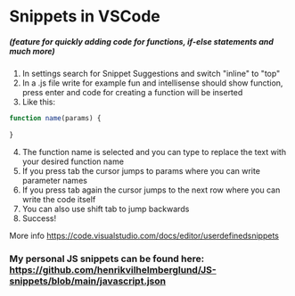 # Snippets in VSCode

##### (feature for quickly adding code for functions, if-else statements and much more)

1. In settings search for Snippet Suggestions and switch "inline" to "top"
2. In a .js file write for example fun and intellisense should show function, press enter and code for creating a function will be inserted
3. Like this:
```js
function name(params) {
  
}
```
4. The function name is selected and you can type to replace the text with your desired function name
5. If you press tab the cursor jumps to params where you can write parameter names
6. If you press tab again the cursor jumps to the next row where you can write the code itself
7. You can also use shift tab to jump backwards
8. Success!

More info https://code.visualstudio.com/docs/editor/userdefinedsnippets

### My personal JS snippets can be found here: https://github.com/henrikvilhelmberglund/JS-snippets/blob/main/javascript.json